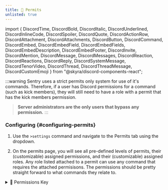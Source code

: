 ```yaml
---
title: 🔑 Permits
unlisted: true
---
```


import { DiscordTime, DiscordBold, DiscordItalic, DiscordUnderlined, DiscordInlineCode, DiscordSpoiler, DiscordQuote, DiscordActionRow, DiscordAttachment, DiscordAttachments, DiscordButton, DiscordCommand, DiscordEmbed, DiscordEmbedField, DiscordEmbedFields, DiscordEmbedDescription, DiscordEmbedFooter, DiscordInvite, DiscordMention, DiscordMessage, DiscordMessages, DiscordReaction, DiscordReactions, DiscordReply, DiscordSystemMessage, DiscordTenorVideo, DiscordThread, DiscordThreadMessage, DiscordCustomEmoji } from "@skyra/discord-components-react";

:::warning
Sentry uses a strict permits only system for use of it's commands. Therefore, if a user has Discord permissions for a command (such as kick members), they will still need to have a role with a permit that has the kick members permission.

> **Server administrators are the only users that bypass any permission.**
:::


### Configuring {#configuring-permits}
1. Use the `>settings` command and navigate to the <span class="badge badge--primary">Permits</span> tab using the dropdown. 

2. On the permits page, you will see all pre-defined levels of permits, their (customizable) assigned permissions, and their (customizable) assigned roles. Any role listed attached to a permit can use any command that requires the attached permisisons. The permissions should be pretty straight forward to what commands they relate to. 

<details className="customdetails">
<summary>🔑 Permissions Key</summary>

:::info
In order of how dangerous the permission can be in a server if given to the wrong person.
:::

**Manage Cases** --> `>case` and `>cases`. Can edit/delete cases.

**Manage Appeals** --> *Can accept, deny, and ignore appeals, full control over appeals. This permission is not used since the Appeals System is coming soon.*

**Warn Members** --> `>warn`, can use any severity

**Mute Members** --> `>mute` and `>unmute`.

**Kick Members** --> `>kick`

**Ban Members** --> `>ban` and `>unban`

**Manage Lockdown** --> `>lockdown` (coming soon)

**Full Control** --> *This is a dangerous to give, as they have full control over settings and all commands.*

</details>
